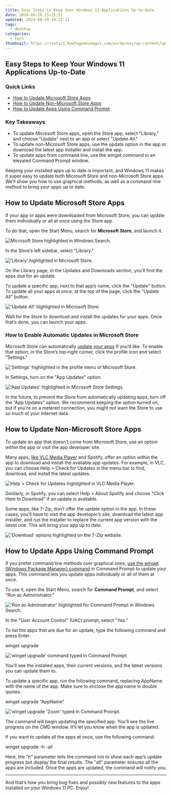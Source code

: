 ```yaml
---
title: Easy Steps to Keep Your Windows 11 Applications Up-to-Date
date: 2024-08-28 15:21:51
updated: 2024-08-29 10:22:11
tags:
  - desktop
categories:
  - tech
thumbnail: https://static1.howtogeekimages.com/wordpress/wp-content/uploads/2024/03/windows-11-laptop-with-the-windows-app-drawer-open-in-the-start-menu.jpg
---
```


## Easy Steps to Keep Your Windows 11 Applications Up-to-Date

### Quick Links

* [How to Update Microsoft Store Apps](https://extra-resources.techidaily.com/the-essential-how-to-securely-downloading-gratis-vlc-on-macos/)
* [How to Update Non-Microsoft Store Apps](https://extra-hints.techidaily.com/navigate-subtitle-installation-in-wmp-easily/)
* [How to Update Apps Using Command Prompt](https://youtube-videos.techidaily.com/free-themes-for-dynamic-youtuber-profiles/)

### Key Takeaways

* To update Microsoft Store apps, open the Store app, select "Library," and choose "Update" next to an app or select "Update All."
* To update non-Microsoft Store apps, use the update option in the app or download the latest app installer and install the app.
* To update apps from command line, use the winget command in an elevated Command Prompt window.

 Keeping your installed apps up to date is important, and Windows 11 makes it super easy to update both Microsoft Store and non-Microsoft Store apps. We’ll show you how to use graphical methods, as well as a command-line method to bring your apps up to date.

##  How to Update Microsoft Store Apps

 If your app or apps were downloaded from Microsoft Store, you can update them individually or all at once using the Store app.

 To do that, open the Start Menu, search for **Microsoft Store**, and launch it.

![Microsoft Store highlighted in Windows Search.](https://static1.howtogeekimages.com/wordpress/wp-content/uploads/2024/01/1-open-microsoft-store.jpg) 

 In the Store’s left sidebar, select "Library."

!['Library' highlighted in Microsoft Store.](https://static1.howtogeekimages.com/wordpress/wp-content/uploads/2024/01/2-microsoft-store-library.jpg) 

 On the Library page, in the Updates and Downloads section, you’ll find the apps due for an update.

 To update a specific app, next to that app’s name, click the "Update" button. To update all your apps at once, at the top of the page, click the "Update All" button.

!['Update All' highlighted in Microsoft Store.](https://static1.howtogeekimages.com/wordpress/wp-content/uploads/2024/02/12-update-apps-microsoft-store.jpg) 

 Wait for the Store to download and install the updates for your apps. Once that’s done, you can launch your apps.

###  How to Enable Automatic Updates in Microsoft Store

 Microsoft Store can automatically [update your apps](https://win11-tips.techidaily.com/proper-planning-essential-steps-for-using-wsl-2-right/) if you’d like. To enable that option, in the Store’s top-right corner, click the profile icon and select "Settings."

!['Settings' highlighted in the profile menu of Microsoft Store.](https://static1.howtogeekimages.com/wordpress/wp-content/uploads/2024/01/5-microsoft-store-settings.jpg) 

 In Settings, turn on the "App Updates" option.

!['App Updates' highlighted in Microsoft Store Settings.](https://static1.howtogeekimages.com/wordpress/wp-content/uploads/2024/01/6-microsoft-store-disable-app-updates.jpg) 

 In the future, to prevent the Store from automatically updating apps, turn off the "App Updates" option. We recommend keeping the option turned on, but if you’re on a metered connection, you might not want the Store to use so much of your internet data.

##  How to Update Non-Microsoft Store Apps

 To update an app that doesn’t come from Microsoft Store, use an option within the app or visit the app developer site.

 Many apps, [like VLC Media Player](https://remote-screen-capture.techidaily.com/expert-mac-graphic-collector-for-2024/) and Spotify, offer an option within the app to download and install the available app updates. For example, in VLC, you can choose Help > Check for Updates in the menu bar to find, download, and install the latest updates.

![Help > Check for Updates highlighted in VLC Media Player.](https://static1.howtogeekimages.com/wordpress/wp-content/uploads/2024/01/7-update-vlc.jpg) 

 Similarly, in Spotify, you can select Help > About Spotify and choose "Click Here to Download" if an update is available.

 Some apps, like 7-Zip, don’t offer the update option in the app. In these cases, you’ll have to visit the app developer’s site, download the latest app installer, and run the installer to replace the current app version with the latest one. This will bring your app up to date.

!['Download' options highlighted on the 7-Zip website.](https://static1.howtogeekimages.com/wordpress/wp-content/uploads/2024/01/8-update-7-zip.jpg) 

##  How to Update Apps Using Command Prompt

 If you prefer command line methods over graphical ones, [use the winget (Windows Package Manager) command](https://activate-lock.techidaily.com/3-effective-ways-to-bypass-activation-lock-on-iphone-xs-by-drfone-ios/) in Command Prompt to update your apps. This command lets you update apps individually or all of them at once. 

 To use it, open the Start Menu, search for **Command Prompt**, and select "Run as Administrator."

!['Run as Administrator' highlighted for Command Prompt in Windows Search.](https://static1.howtogeekimages.com/wordpress/wp-content/uploads/2024/01/9-run-cmd-as-admin.jpg) 

 In the "User Account Control" (UAC) prompt, select "Yes."

 To list the apps that are due for an update, type the following command and press Enter:

winget upgrade

!['winget upgrade' command typed in Command Prompt.](https://static1.howtogeekimages.com/wordpress/wp-content/uploads/2024/01/10-list-update-apps-winget.jpg) 

 You’ll see the installed apps, their current versions, and the latest versions you can update them to.

 To update a specific app, run the following command, replacing AppName with the name of the app. Make sure to enclose the app name in double quotes.

winget upgrade “AppName”

!['winget upgrade 'Zoom' typed in Command Prompt.](https://static1.howtogeekimages.com/wordpress/wp-content/uploads/2024/01/11-update-specific-app-winget.jpg) 

 The command will begin updating the specified app. You’ll see the live progress on the CMD window. It’ll let you know when the app is updated.

 If you want to update all the apps at once, use the following command:

winget upgrade -h -all

 Here, the "h" parameter tells the command not to show each app’s update progress but display the final results. The "all" parameter ensures all the apps are included. Once the apps are updated, the command will notify you.

---

 And that’s how you bring bug fixes and possibly new features to the apps installed on your Windows 11 PC. Enjoy!

<ins class="adsbygoogle"
     style="display:block"
     data-ad-format="autorelaxed"
     data-ad-client="ca-pub-7571918770474297"
     data-ad-slot="1223367746"></ins>



<ins class="adsbygoogle"
     style="display:block"
     data-ad-client="ca-pub-7571918770474297"
     data-ad-slot="8358498916"
     data-ad-format="auto"
     data-full-width-responsive="true"></ins>
